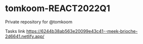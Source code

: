 # tomkoom-REACT2022Q1

Private repository for @tomkoom

Tasks link
https://6244b38ab563e20099e43c41--meek-brioche-2d6641.netlify.app/
